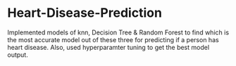 # Heart-Disease-Prediction
Implemented models of knn, Decision Tree &amp; Random Forest to find which is the most accurate model out of these three for predicting if a person has heart disease. Also, used hyperparamter tuning to get the best model output.
